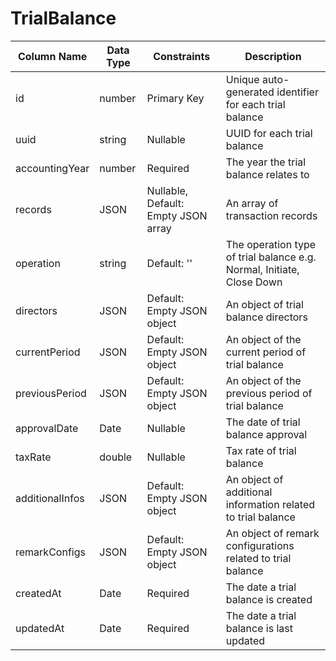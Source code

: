 # TrialBalance

| Column Name | Data Type | Constraints | Description |
|-------------|-----------|-------------|-------------|
| id          | number    | Primary Key | Unique auto-generated identifier for each trial balance |
| uuid        | string    | Nullable    | UUID for each trial balance |
| accountingYear | number | Required | The year the trial balance relates to |
| records     | JSON      | Nullable, Default: Empty JSON array | An array of transaction records |
| operation   | string    | Default: '' | The operation type of trial balance e.g. Normal, Initiate, Close Down |
| directors   | JSON      | Default: Empty JSON object | An object of trial balance directors |
| currentPeriod   | JSON      | Default: Empty JSON object | An object of the current period of trial balance |
| previousPeriod   | JSON      | Default: Empty JSON object | An object of the previous period of trial balance |
| approvalDate   | Date      | Nullable    | The date of trial balance approval |
| taxRate   | double      | Nullable    | Tax rate of trial balance |
| additionalInfos   | JSON      | Default: Empty JSON object | An object of additional information related to trial balance |
| remarkConfigs   | JSON      | Default: Empty JSON object | An object of remark configurations related to trial balance |
| createdAt   | Date      | Required    | The date a trial balance is created |
| updatedAt   | Date      | Required    | The date a trial balance is last updated |
